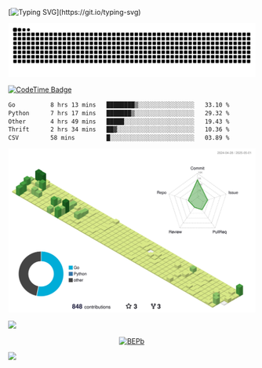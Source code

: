 [![Typing SVG](https://readme-typing-svg.demolab.com?font=JetBrains+Mono&duration=3000&center=true&vCenter=true&multiline=true&repeat=false&width=800&height=80&lines=Welcome+to+KevinMatt's+workshop;Do+not+go+gentle+into+that+good+night.)](https://git.io/typing-svg)

![snake-grid](https://raw.githubusercontent.com/kevinmatthe/kevinmatthe/output/github-contribution-grid-snake-dark.svg)

[![CodeTime Badge](https://img.shields.io/endpoint?style=flat-square&color=222&url=https%3A%2F%2Fapi.codetime.dev%2Fshield%3Fid%3D30418%26project%3D%26in=0)](https://codetime.dev)

<!--START_SECTION:waka-->

```txt
Go          8 hrs 13 mins   ████████▒░░░░░░░░░░░░░░░░   33.10 %
Python      7 hrs 17 mins   ███████▒░░░░░░░░░░░░░░░░░   29.32 %
Other       4 hrs 49 mins   █████░░░░░░░░░░░░░░░░░░░░   19.43 %
Thrift      2 hrs 34 mins   ██▓░░░░░░░░░░░░░░░░░░░░░░   10.36 %
CSV         58 mins         █░░░░░░░░░░░░░░░░░░░░░░░░   03.89 %
```

<!--END_SECTION:waka-->

<!--   profile-green-animate -->
![](./profile-3d-contrib/profile-green-animate.svg)

<!--  2d history skills -->
<img src="https://cr-skills-chart-widget.azurewebsites.net/api/api?username=kevinmatthe" width="auto"></img>

<p align="center"> 
<a href="https://github.com/ryo-ma/github-profile-trophy"><img src="https://github-profile-trophy.vercel.app/?username=kevinmatthe" alt="BEPb" /></a>
</p>

<img src="https://cr-ss-service.azurewebsites.net/api/ScreenShot?widget=summary&username=kevinmatthe" width="auto"></img>
